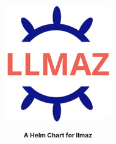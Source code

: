 <p align="center">
  <picture>
    <source media="(prefers-color-scheme: dark)" srcset="https://raw.githubusercontent.com/inftyai/llmaz-helm/main/docs/assets/logo.png">
    <img alt="llmaz" src="https://raw.githubusercontent.com/inftyai/llmaz-helm/main/docs/assets/logo.png" width=55%>
  </picture>
</p>

<h3 align="center">
A Helm Chart for llmaz
</h3>
